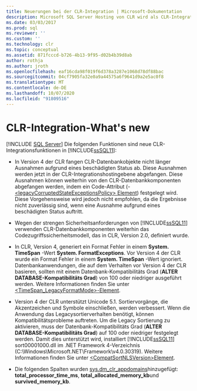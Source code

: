 ```yaml
---
title: Neuerungen bei der CLR-Integration | Microsoft-Dokumentation
description: Microsoft SQL Server Hosting von CLR wird als CLR-Integration bezeichnet. In diesem Artikel werden neue Funktionen in der CLR-Integration in SQL Server 2012 beschrieben.
ms.date: 03/03/2017
ms.prod: sql
ms.reviewer: ''
ms.custom: ''
ms.technology: clr
ms.topic: conceptual
ms.assetid: 871fcccd-b726-4b13-9f95-d02b4b39d8ab
author: rothja
ms.author: jroth
ms.openlocfilehash: eaf16cda98f019f6d378a3287e1068d78df88bac
ms.sourcegitcommit: 04cf7905fa32e0a9a44575a6f9641d9a2e5ac0f8
ms.translationtype: MT
ms.contentlocale: de-DE
ms.lasthandoff: 10/07/2020
ms.locfileid: "91809516"
---
```

# <a name="clr-integration---what39s-new"></a>CLR-Integration-What&#39;s new
 [!INCLUDE [SQL Server](../../includes/applies-to-version/sqlserver.md)]
  Die folgenden Funktionen sind neue CLR-Integrationsfunktionen in [!INCLUDE[ssSQL11](../../includes/sssql11-md.md)]:  
  
-   In Version 4 der CLR fangen CLR-Datenbankobjekte nicht länger Ausnahmen aufgrund eines beschädigten Status ab. Diese Ausnahmen werden jetzt in der CLR-Integrationshostingebene abgefangen. Diese Ausnahmen können weiterhin von den CLR-Datenbankkomponenten abgefangen werden, indem ein Code-Attribut (-[ \<legacyCorruptedStateExceptionsPolicy> Element](/dotnet/framework/configure-apps/file-schema/runtime/legacycorruptedstateexceptionspolicy-element)) festgelegt wird. Diese Vorgehensweise wird jedoch nicht empfohlen, da die Ergebnisse nicht zuverlässig sind, wenn eine Ausnahme aufgrund eines beschädigten Status auftritt.  
  
-   Wegen der strengen Sicherheitsanforderungen von [!INCLUDE[ssSQL11](../../includes/sssql11-md.md)] verwenden CLR-Datenbankkomponenten weiterhin das Codezugriffssicherheitsmodell, das in CLR, Version 2.0, definiert wurde.  
  
-   In CLR, Version 4, generiert ein Format Fehler in einem **System. TimeSpan** -Wert **System. FormatExceptions**. Vor Version 4 der CLR wurde ein Format Fehler in einem **System. TimeSpan** -Wert ignoriert. Datenbankanwendungen, die auf dem Verhalten vor Version 4 der CLR basieren, sollten mit einem Datenbank-Kompatibilitäts Grad (**ALTER DATABASE-Kompatibilitäts Grad**) von 100 oder niedriger ausgeführt werden. Weitere Informationen finden Sie unter [<TimeSpan_LegacyFormatMode>-Element](/dotnet/framework/configure-apps/file-schema/runtime/timespan-legacyformatmode-element).  
  
-   Version 4 der CLR unterstützt Unicode 5.1. Sortiervorgänge, die Akzentzeichen und Symbole einschließen, werden verbessert. Wenn die Anwendung das Legacysortierverhalten benötigt, können Kompatibilitätsprobleme auftreten. Um die Legacy Sortierung zu aktivieren, muss der Datenbank-Kompatibilitäts Grad (**ALTER DATABASE-Kompatibilitäts Grad**) auf 100 oder niedriger festgelegt werden. Damit dies unterstützt wird, installiert [!INCLUDE[ssSQL11](../../includes/sssql11-md.md)] sort00001000.dll im .NET Framework 4-Verzeichnis (C:\Windows\Microsoft.NET\Framework\v4.0.30319). Weitere Informationen finden Sie unter [\<CompatSortNLSVersion>Element](/dotnet/framework/configure-apps/file-schema/runtime/compatsortnlsversion-element).  
  
-   Die folgenden Spalten wurden [sys.dm_clr_appdomains](../../relational-databases/system-dynamic-management-views/sys-dm-clr-appdomains-transact-sql.md)hinzugefügt: **total_processor_time_ms**, **total_allocated_memory_kb**und **survived_memory_kb**.  
  
